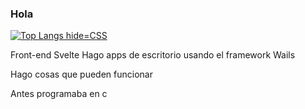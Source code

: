 

### Hola 

[![Top Langs hide=CSS](https://github-readme-stats.vercel.app/api/top-langs/?username=ThePowerdinoDeluxe990)](https://github.com/ThePowerdinoDeluxe990/github-readme-stats)

Front-end Svelte
Hago apps de escritorio usando el framework Wails

Hago cosas que pueden funcionar

Antes programaba en c
<!--
**ThePowerdinoDeluxe990/ThePowerdinoDeluxe990** is a ✨ _special_ ✨ repository because its `README.md` (this file) appears on your GitHub profile.
Here are some ideas to get you started:
- 🔭 I’m currently working on ...
- 🌱 I’m currently learning ...
- 👯 I’m looking to collaborate on ...
- 🤔 I’m looking for help with ...
- 💬 Ask me about ...
- 📫 How to reach me: ...
- 😄 Pronouns: ...
- ⚡ Fun fact: ...
-->


<!--
**ThePowerdinoDeluxe990/ThePowerdinoDeluxe990** is a ✨ _special_ ✨ repository because its `README.md` (this file) appears on your GitHub profile.

Here are some ideas to get you started:

- 🔭 I’m currently working on ...
- 🌱 I’m currently learning ...
- 👯 I’m looking to collaborate on ...
- 🤔 I’m looking for help with ...
- 💬 Ask me about ...
- 📫 How to reach me: ...
- 😄 Pronouns: ...
- ⚡ Fun fact: ...
-->
